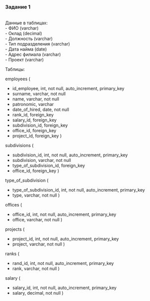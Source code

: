 <h3> Задание 1 </h3>

<br> Данные в таблицах:
<br> - ФИО  (varchar)
<br> - Оклад (decimal)
<br> - Должность (varchar)
<br> - Тип подразделения (varchar)
<br> - Дата найма (date)
<br> - Адрес филиала (varchar) 
<br> - Проект (varchar)

Таблицы:


employees (
- id_employee, int, not null, auto_increment, primary_key
- surname, varchar, not null
- name, varchar, not null
- patronomic, varchar
- date_of_hired, date, not null
- rank_id, foreign_key
- salary_id, foreign_key
- subdivision_id, foreign_key
- office_id, foreign_key
- project_id, foreign_key
)


subdivisions (
- subdivision_id, int, not null, auto_increment, primary_key
- subdivision, varchar, not null
- type_of_subdivision_id, foreign_key
- office_id, foreign_key
)


type_of_subdivision (
- type_of_subdivision_id, int, not null, auto_increment, primary_key
- type, varchar, not null
)

offices (
- office_id, int, not null, auto_increment, primary_key
- office, varchar, not null
)


projects (
- project_id, int, not null, auto_increment, primary_key
- project, varchar, not null
)


ranks (
- rand_id, int, not null, auto_increment, primary_key
- rank, varchar, not null
)


salary (
- salary_id, int, not null, auto_increment, primary_key
- salary, decimal, not null
)

